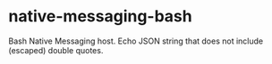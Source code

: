 # native-messaging-bash
Bash Native Messaging host. Echo JSON string that does not include (escaped) double quotes.

